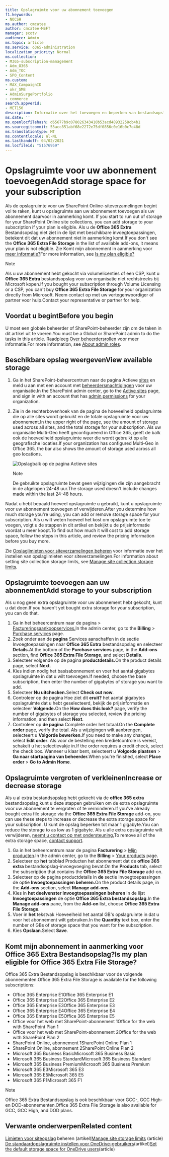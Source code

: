 ```yaml
---
title: Opslagruimte voor uw abonnement toevoegen
f1.keywords:
- NOCSH
ms.author: cmcatee
author: cmcatee-MSFT
manager: scotv
audience: Admin
ms.topic: article
ms.service: o365-administration
localization_priority: Normal
ms.collection:
- M365-subscription-management
- Adm_O365
- Adm_TOC
- SPO_Content
ms.custom:
- MAX_CampaignID
- okr_SMB
- AdminSurgePortfolio
- commerce
search.appverid:
- MET150
description: Informatie over het toevoegen en beperken van bestandsopslag in uw Microsoft 365-abonnement. Met extra bestandsopslag kunt u meer inhoud opslaan in SharePoint Online en OneDrive.
ms.date: ''
ms.openlocfilehash: d65677b9c078026343410b53acd48932258cb4b1
ms.sourcegitcommit: 53acc851abf68e2272e75df0856c0e16b0c7e48d
ms.translationtype: MT
ms.contentlocale: nl-NL
ms.lasthandoff: 04/02/2021
ms.locfileid: "51576959"
---
```

# <a name="add-storage-space-for-your-subscription"></a><span data-ttu-id="ae962-104">Opslagruimte voor uw abonnement toevoegen</span><span class="sxs-lookup"><span data-stu-id="ae962-104">Add storage space for your subscription</span></span>

<span data-ttu-id="ae962-105">Als de opslagruimte voor uw SharePoint Online-siteverzamelingen begint vol te raken, kunt u opslagruimte aan uw abonnement toevoegen als uw abonnement daarvoor in aanmerking komt. </span><span class="sxs-lookup"><span data-stu-id="ae962-105">If you start to run out of storage for your SharePoint Online site collections, you can add storage to your subscription if your plan is eligible.</span></span> <span data-ttu-id="ae962-106">Als u de **Office 365 Extra** Bestandsopslag niet ziet in de lijst met beschikbare invoegtoepassingen, betekent dit dat uw abonnement niet in aanmerking komt.</span><span class="sxs-lookup"><span data-stu-id="ae962-106">If you don't see the **Office 365 Extra File Storage** in the list of available add-ons, it means your plan is not eligible.</span></span> <span data-ttu-id="ae962-107">Zie Komt mijn abonnement in aanmerking voor [meer informatie?](#is-my-plan-eligible-for-office-365-extra-file-storage)</span><span class="sxs-lookup"><span data-stu-id="ae962-107">For more information, see [Is my plan eligible?](#is-my-plan-eligible-for-office-365-extra-file-storage)</span></span>

> [!NOTE]
> <span data-ttu-id="ae962-108">Als u uw abonnement hebt gekocht via volumelicenties of een CSP, kunt u **Office 365 Extra** bestandsopslag voor uw organisatie niet rechtstreeks bij Microsoft kopen.</span><span class="sxs-lookup"><span data-stu-id="ae962-108">If you bought your subscription through Volume Licensing or a CSP, you can't buy **Office 365 Extra File Storage** for your organization directly from Microsoft.</span></span> <span data-ttu-id="ae962-109">Neem contact op met uw vertegenwoordiger of partner voor hulp.</span><span class="sxs-lookup"><span data-stu-id="ae962-109">Contact your representative or partner for help.</span></span>

## <a name="before-you-begin"></a><span data-ttu-id="ae962-110">Voordat u begint</span><span class="sxs-lookup"><span data-stu-id="ae962-110">Before you begin</span></span>

<span data-ttu-id="ae962-111">U moet een globale beheerder of SharePoint-beheerder zijn om de taken in dit artikel uit te voeren.</span><span class="sxs-lookup"><span data-stu-id="ae962-111">You must be a Global or SharePoint admin to do the tasks in this article.</span></span> <span data-ttu-id="ae962-112">Raadpleeg [Over beheerdersrollen](../admin/add-users/about-admin-roles.md) voor meer informatie.</span><span class="sxs-lookup"><span data-stu-id="ae962-112">For more information, see [About admin roles](../admin/add-users/about-admin-roles.md).</span></span>

## <a name="view-available-storage"></a><span data-ttu-id="ae962-113">Beschikbare opslag weergeven</span><span class="sxs-lookup"><span data-stu-id="ae962-113">View available storage</span></span>

1. <span data-ttu-id="ae962-114">Ga in het SharePoint-beheercentrum naar de pagina Actieve <a href="https://admin.microsoft.com/sharepoint?page=siteManagement&modern=true" target="_blank">sites</a> en meld u aan met een account met [beheerdersmachtigingen](/sharepoint/sharepoint-admin-role) voor uw organisatie.</span><span class="sxs-lookup"><span data-stu-id="ae962-114">In the SharePoint admin center, go to the <a href="https://admin.microsoft.com/sharepoint?page=siteManagement&modern=true" target="_blank">Active sites</a> page, and sign in with an account that has [admin permissions](/sharepoint/sharepoint-admin-role) for your organization.</span></span>

2. <span data-ttu-id="ae962-115">Zie in de rechterbovenhoek van de pagina de hoeveelheid opslagruimte die op alle sites wordt gebruikt en de totale opslagruimte voor uw abonnement.</span><span class="sxs-lookup"><span data-stu-id="ae962-115">In the upper right of the page, see the amount of storage used across all sites, and the total storage for your subscription.</span></span> <span data-ttu-id="ae962-116">Als uw organisatie Multi-Geo heeft geconfigureerd in Office 365, geeft de balk ook de hoeveelheid opslagruimte weer die wordt gebruikt op alle geografische locaties.</span><span class="sxs-lookup"><span data-stu-id="ae962-116">If your organization has configured Multi-Geo in Office 365, the bar also shows the amount of storage used across all geo locations.</span></span>

   ![Opslagbalk op de pagina Actieve sites](/sharepoint/sharepointonline/media/active-sites-storage-bar.png)

   > [!NOTE]
   > <span data-ttu-id="ae962-118">De gebruikte opslagruimte bevat geen wijzigingen die zijn aangebracht in de afgelopen 24-48 uur.</span><span class="sxs-lookup"><span data-stu-id="ae962-118">The storage used doesn't include changes made within the last 24-48 hours.</span></span>

<span data-ttu-id="ae962-119">Nadat u hebt bepaald hoeveel opslagruimte u gebruikt, kunt u opslagruimte voor uw abonnement toevoegen of verwijderen.</span><span class="sxs-lookup"><span data-stu-id="ae962-119">After you determine how much storage you're using, you can add or remove storage space for your subscription.</span></span> <span data-ttu-id="ae962-120">Als u wilt weten hoeveel het kost om opslagruimte toe te voegen, volgt u de stappen in dit artikel en bekijkt u de prijsinformatie voordat u meer koopt.</span><span class="sxs-lookup"><span data-stu-id="ae962-120">To find out how much it will cost to add storage space, follow the steps in this article, and review the pricing information before you buy more.</span></span>
  
<span data-ttu-id="ae962-121">Zie [Opslaglimieten voor siteverzamelingen beheren](/sharepoint/manage-site-collection-storage-limits) voor informatie over het instellen van opslaglimieten voor siteverzamelingen.</span><span class="sxs-lookup"><span data-stu-id="ae962-121">For information about setting site collection storage limits, see [Manage site collection storage limits](/sharepoint/manage-site-collection-storage-limits).</span></span>
  
## <a name="add-storage-to-your-subscription"></a><span data-ttu-id="ae962-122">Opslagruimte toevoegen aan uw abonnement</span><span class="sxs-lookup"><span data-stu-id="ae962-122">Add storage to your subscription</span></span>

<span data-ttu-id="ae962-123">Als u nog geen extra opslagruimte voor uw abonnement hebt gekocht, kunt u dat doen.</span><span class="sxs-lookup"><span data-stu-id="ae962-123">If you haven't yet bought extra storage for your subscription, you can do that.</span></span>

1. <span data-ttu-id="ae962-124">Ga in het beheercentrum naar de pagina  \> <a href="https://go.microsoft.com/fwlink/p/?linkid=868433" target="_blank">Factureringsaankoopservices.</a></span><span class="sxs-lookup"><span data-stu-id="ae962-124">In the admin center, go to the **Billing** \> <a href="https://go.microsoft.com/fwlink/p/?linkid=868433" target="_blank">Purchase services</a> page.</span></span>
2. <span data-ttu-id="ae962-125">Zoek onder aan de **pagina** Services  aanschaffen in de sectie Invoegtoepassingen naar **Office 365 Extra** bestandsopslag en selecteer **Details.**</span><span class="sxs-lookup"><span data-stu-id="ae962-125">At the bottom of the **Purchase services** page, in the **Add-ons** section, find **Office 365 Extra File Storage**, and select **Details**.</span></span>
3. <span data-ttu-id="ae962-126">Selecteer volgende op de pagina **productdetails.**</span><span class="sxs-lookup"><span data-stu-id="ae962-126">On the product details page, select **Next**.</span></span>
4. <span data-ttu-id="ae962-127">Kies indien nodig het basisabonnement en voer het aantal gigabytes opslagruimte in dat u wilt toevoegen.</span><span class="sxs-lookup"><span data-stu-id="ae962-127">If needed, choose the base subscription, then enter the number of gigabytes of storage you want to add.</span></span>
5. <span data-ttu-id="ae962-128">Selecteer **Nu uitchecken.**</span><span class="sxs-lookup"><span data-stu-id="ae962-128">Select **Check out now**.</span></span>
6. <span data-ttu-id="ae962-129">Controleer op de pagina Hoe ziet dit **eruit?** het aantal gigabytes opslagruimte dat u hebt geselecteerd, bekijk de prijsinformatie en selecteer **Volgende.**</span><span class="sxs-lookup"><span data-stu-id="ae962-129">On the **How does this look?** page, verify the number of gigabytes of storage you selected, review the pricing information, and then select **Next**.</span></span>
7. <span data-ttu-id="ae962-130">Controleer op **de pagina** Complete order het totaal.</span><span class="sxs-lookup"><span data-stu-id="ae962-130">On the **Complete order** page, verify the total.</span></span> <span data-ttu-id="ae962-131">Als u wijzigingen wilt aanbrengen, selecteert u **Volgorde bewerken.**</span><span class="sxs-lookup"><span data-stu-id="ae962-131">If you need to make any changes, select **Edit order**.</span></span> <span data-ttu-id="ae962-132">Als voor de bestelling een kredietcontrole is vereist, schakelt u het selectievakje in.</span><span class="sxs-lookup"><span data-stu-id="ae962-132">If the order requires a credit check, select the check box.</span></span> <span data-ttu-id="ae962-133">Wanneer u klaar bent, selecteert u **Volgorde plaatsen** \> **Ga naar startpagina van beheerder.**</span><span class="sxs-lookup"><span data-stu-id="ae962-133">When you're finished, select **Place order** \> **Go to Admin Home**.</span></span>

## <a name="increase-or-decrease-storage"></a><span data-ttu-id="ae962-134">Opslagruimte vergroten of verkleinen</span><span class="sxs-lookup"><span data-stu-id="ae962-134">Increase or decrease storage</span></span>

<span data-ttu-id="ae962-135">Als u al extra bestandsopslag hebt gekocht via de **office 365 extra** bestandsopslag,kunt u deze stappen gebruiken om de extra opslagruimte voor uw abonnement te vergroten of te verminderen.</span><span class="sxs-lookup"><span data-stu-id="ae962-135">If you've already bought extra file storage via the **Office 365 Extra File Storage** add-on, you can use these steps to increase or decrease the extra storage space for your subscription.</span></span> <span data-ttu-id="ae962-136">U kunt de opslag beperken tot maar 1 gigabyte.</span><span class="sxs-lookup"><span data-stu-id="ae962-136">You can reduce the storage to as low as 1 gigabyte.</span></span> <span data-ttu-id="ae962-137">Als u alle extra opslagruimte wilt verwijderen, [neemt u contact op met ondersteuning.](../admin/contact-support-for-business-products.md)</span><span class="sxs-lookup"><span data-stu-id="ae962-137">To remove all of the extra storage space, [contact support](../admin/contact-support-for-business-products.md).</span></span>

1. <span data-ttu-id="ae962-138">Ga in het beheercentrum naar de pagina **Facturering** \> <a href="https://go.microsoft.com/fwlink/p/?linkid=842054" target="_blank">Mijn producten</a>.</span><span class="sxs-lookup"><span data-stu-id="ae962-138">In the admin center, go to the **Billing** \> <a href="https://go.microsoft.com/fwlink/p/?linkid=842054" target="_blank">Your products</a> page.</span></span>
2. <span data-ttu-id="ae962-139">Selecteer op **het** tabblad Producten het abonnement dat de **office 365 extra** bestandsopslag-invoegvoeging bevat.</span><span class="sxs-lookup"><span data-stu-id="ae962-139">On the **Products** tab, select the subscription that contains the **Office 365 Extra File Storage** add-on.</span></span>
3. <span data-ttu-id="ae962-140">Selecteer op de pagina productdetails in **de** sectie Invoegtoepassingen de optie **Invoegtoepassingen beheren.**</span><span class="sxs-lookup"><span data-stu-id="ae962-140">On the product details page, in the **Add-ons** section, select **Manage add-ons**.</span></span>
4. <span data-ttu-id="ae962-141">Kies in **het deelvenster Invoegtoepassingen beheren** in de lijst **Invoegtoepassingen** de optie **Office 365 Extra bestandsopslag.**</span><span class="sxs-lookup"><span data-stu-id="ae962-141">In the **Manage add-ons** pane, from the **Add-on** list, choose **Office 365 Extra File Storage**.</span></span>
5. <span data-ttu-id="ae962-142">Voer in **het** tekstvak Hoeveelheid het aantal GB's opslagruimte in dat u voor het abonnement wilt gebruiken.</span><span class="sxs-lookup"><span data-stu-id="ae962-142">In the **Quantity** text box, enter the number of GBs of storage space that you want for the subscription.</span></span>
6. <span data-ttu-id="ae962-143">Kies **Opslaan**.</span><span class="sxs-lookup"><span data-stu-id="ae962-143">Select **Save**.</span></span>

## <a name="is-my-plan-eligible-for-office-365-extra-file-storage"></a><span data-ttu-id="ae962-144">Komt mijn abonnement in aanmerking voor Office 365 Extra Bestandsopslag?</span><span class="sxs-lookup"><span data-stu-id="ae962-144">Is my plan eligible for Office 365 Extra File Storage?</span></span>

<span data-ttu-id="ae962-145">Office 365 Extra Bestandsopslag is beschikbaar voor de volgende abonnementen:</span><span class="sxs-lookup"><span data-stu-id="ae962-145">Office 365 Extra File Storage is available for the following subscriptions:</span></span>
  
- <span data-ttu-id="ae962-146">Office 365 Enterprise E1</span><span class="sxs-lookup"><span data-stu-id="ae962-146">Office 365 Enterprise E1</span></span>
- <span data-ttu-id="ae962-147">Office 365 Enterprise E2</span><span class="sxs-lookup"><span data-stu-id="ae962-147">Office 365 Enterprise E2</span></span>
- <span data-ttu-id="ae962-148">Office 365 Enterprise E3</span><span class="sxs-lookup"><span data-stu-id="ae962-148">Office 365 Enterprise E3</span></span>
- <span data-ttu-id="ae962-149">Office 365 Enterprise E4</span><span class="sxs-lookup"><span data-stu-id="ae962-149">Office 365 Enterprise E4</span></span>
- <span data-ttu-id="ae962-150">Office 365 Enterprise E5</span><span class="sxs-lookup"><span data-stu-id="ae962-150">Office 365 Enterprise E5</span></span>
- <span data-ttu-id="ae962-151">Office voor het web met SharePoint-abonnement 1</span><span class="sxs-lookup"><span data-stu-id="ae962-151">Office for the web with SharePoint Plan 1</span></span>
- <span data-ttu-id="ae962-152">Office voor het web met SharePoint-abonnement 2</span><span class="sxs-lookup"><span data-stu-id="ae962-152">Office for the web with SharePoint Plan 2</span></span>
- <span data-ttu-id="ae962-153">SharePoint Online, abonnement 1</span><span class="sxs-lookup"><span data-stu-id="ae962-153">SharePoint Online Plan 1</span></span>
- <span data-ttu-id="ae962-154">SharePoint Online, abonnement 2</span><span class="sxs-lookup"><span data-stu-id="ae962-154">SharePoint Online Plan 2</span></span>
- <span data-ttu-id="ae962-155">Microsoft 365 Business Basic</span><span class="sxs-lookup"><span data-stu-id="ae962-155">Microsoft 365 Business Basic</span></span>
- <span data-ttu-id="ae962-156">Microsoft 365 Business Standard</span><span class="sxs-lookup"><span data-stu-id="ae962-156">Microsoft 365 Business Standard</span></span>
- <span data-ttu-id="ae962-157">Microsoft 365 Business Premium</span><span class="sxs-lookup"><span data-stu-id="ae962-157">Microsoft 365 Business Premium</span></span>
- <span data-ttu-id="ae962-158">Microsoft 365 E3</span><span class="sxs-lookup"><span data-stu-id="ae962-158">Microsoft 365 E3</span></span>
- <span data-ttu-id="ae962-159">Microsoft 365 E5</span><span class="sxs-lookup"><span data-stu-id="ae962-159">Microsoft 365 E5</span></span>
- <span data-ttu-id="ae962-160">Microsoft 365 F1</span><span class="sxs-lookup"><span data-stu-id="ae962-160">Microsoft 365 F1</span></span>

> [!NOTE]
> <span data-ttu-id="ae962-161">Office 365 Extra Bestandsopslag is ook beschikbaar voor GCC-, GCC High- en DOD-abonnementen.</span><span class="sxs-lookup"><span data-stu-id="ae962-161">Office 365 Extra File Storage is also available for GCC, GCC High, and DOD plans.</span></span>

## <a name="related-content"></a><span data-ttu-id="ae962-162">Verwante onderwerpen</span><span class="sxs-lookup"><span data-stu-id="ae962-162">Related content</span></span>

<span data-ttu-id="ae962-163">[Limieten voor siteopslag](https://docs.microsoft.com/sharepoint/manage-site-collection-storage-limits) beheren (artikel)</span><span class="sxs-lookup"><span data-stu-id="ae962-163">[Manage site storage limits](https://docs.microsoft.com/sharepoint/manage-site-collection-storage-limits) (article)</span></span>\
<span data-ttu-id="ae962-164">[De standaardopslagruimte instellen voor OneDrive-gebruikers](/onedrive/set-default-storage-space)(artikel)</span><span class="sxs-lookup"><span data-stu-id="ae962-164">[Set the default storage space for OneDrive users](/onedrive/set-default-storage-space)(article)</span></span>